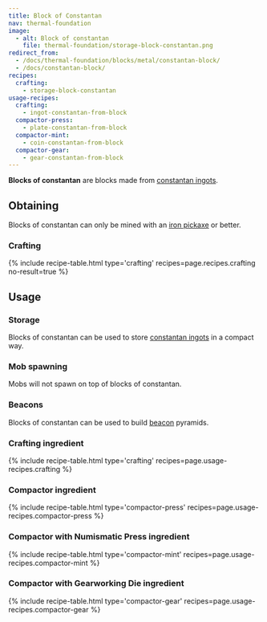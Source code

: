 ```yaml
---
title: Block of Constantan
nav: thermal-foundation
image:
  - alt: Block of constantan
    file: thermal-foundation/storage-block-constantan.png
redirect_from:
  - /docs/thermal-foundation/blocks/metal/constantan-block/
  - /docs/constantan-block/
recipes:
  crafting:
    - storage-block-constantan
usage-recipes:
  crafting:
    - ingot-constantan-from-block
  compactor-press:
    - plate-constantan-from-block
  compactor-mint:
    - coin-constantan-from-block
  compactor-gear:
    - gear-constantan-from-block
---
```


**Blocks of constantan** are blocks made from [constantan
ingots](/docs/constantan-ingot/).


Obtaining
---------

Blocks of constantan can only be mined with an [iron
pickaxe](https://minecraft.gamepedia.com/Pickaxe) or better.

### Crafting
{% include recipe-table.html type='crafting' recipes=page.recipes.crafting no-result=true %}


Usage
-----

### Storage
Blocks of constantan can be used to store [constantan
ingots](/docs/constantan-ingot/) in a compact way.

### Mob spawning
Mobs will not spawn on top of blocks of constantan.

### Beacons
Blocks of constantan can be used to build
[beacon](https://minecraft.gamepedia.com/Beacon) pyramids.

### Crafting ingredient
{% include recipe-table.html type='crafting' recipes=page.usage-recipes.crafting %}

### Compactor ingredient
{% include recipe-table.html type='compactor-press' recipes=page.usage-recipes.compactor-press %}

### Compactor with Numismatic Press ingredient
{% include recipe-table.html type='compactor-mint' recipes=page.usage-recipes.compactor-mint %}

### Compactor with Gearworking Die ingredient
{% include recipe-table.html type='compactor-gear' recipes=page.usage-recipes.compactor-gear %}
